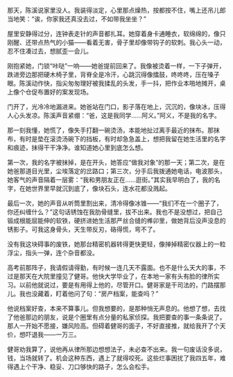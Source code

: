 那天，陈溪说家里没人。我装得淡定，心里那点燥热，按都按不住，嘴上还吊儿郎当地笑：“诶，你家我还真没去过，不如带我坐坐？”

屋里安静得过分，连钟表走针的声音都扎耳。她穿着身卡通睡衣，软绵绵的，像只刚醒、还带点热气的小猫——看着无害，骨子里却像带钩子的软刺。我心头一动，忍不住凑过去，想腻歪一会儿。

刚抱紧她，门锁“咔哒”一响——她爸提前回来了。我像被烫着一样，一下子弹开，跌进旁边那把硬木椅子里，背脊全是冷汗，心跳沉得像擂鼓，咚咚咚，压在嗓子眼。陈溪动作快，指尖匆匆理好被我揉乱的头发，手一抖，把作业本啪地摊开，桌上像个仓促布置好的案发现场。

门开了，光冷冷地漏进来。她爸站在门口，影子落在地上，沉沉的，像块冰，压得人心头发凉。陈溪声音紧绷：“爸，这是我同学……阿义。”阿义，不是我的名字。

那一刻我懂，她慌了，像失手打翻一碗烫汤，本能地扯过离手最近的抹布。那抹布，有时是垫在滚烫汤碗下的挡板，有时却急急盖上，想把我留在她生活里的名字和痕迹，抹得干干净净。谁知道她心里到底怎么想。

第一次，我的名字被抹掉，是在开头，她答应“做我对象”的那一天；第二次，是在她爸那道目光里，尘埃落定的岔路口；第三次，分手后我拨通她电话，电波那头，她客气的声音隔着一层雾：“我和男朋友正在……逛街。”其实我早明白了，我的名字，在她世界里早就沉到底了，像块石头，连水花都没溅起。

最后一次，她的声音从听筒里割出来，清冷得像冰锥——“我们不在一个圈子了，你还纠缠什么？”这句话锈蚀在我肋骨缝里，拔不出来。我也不是没想过，把自己锻成根能屈能伸的软铁，硬挤进她生活那严丝合缝的榫卯里，做她背后没声没息的锈影子。可我这身骨头，天生带反刃，硌得慌，弯不了。

没有我这块碍事的废铁，她那台精密机器转得更快更轻，像掸掉精密仪器上的一粒浮尘，指头一弹，连个杂音都没。

高考前那阵子，我请假请得勤，有时候一连几天不露面。也不是什么天大的事，不过是那天在大院里撞见了健哥。他快大学毕业了，在本地一家有头有脸的律所实习。以前他就说过，要是有用得上他的，尽管开口。健哥家是干司法的，门路摆那儿。我也没藏着，盯着他问了句：“房产档案，能查吗？”

他说档案好查，本来不算事儿。但我想要的，是那种悄无声息的。他想了想，去找了他爸那边的朋友，说是个圈里有点分量的私家侦探。我把要查的事一条条说了。那人一开始不愿接，嫌风险高。但碍着健哥的面子，不好直接推，就给我开了个天价，想吓退我——一万三。

健哥劝我算了，说他再从律所那边想想法子，未必查不出来。我一句废话没多说，钱，当场就转了。机会这种东西，遇上了就得咬死。这些烂事困扰了我四五年，难得遇上个干净、稳妥、刀口够快的路子，怎么会松手。

